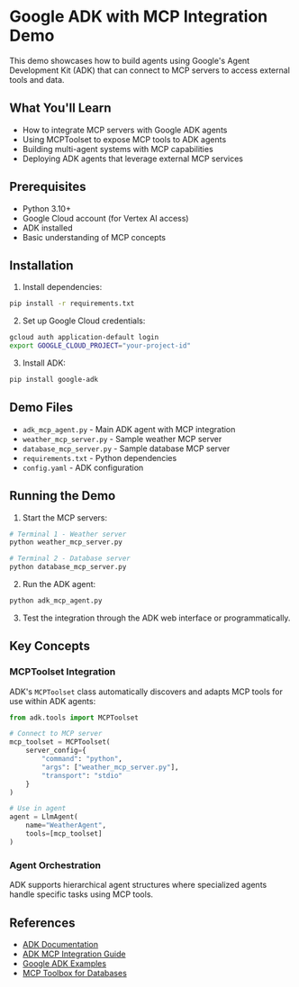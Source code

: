 # Google ADK with MCP Integration Demo

This demo showcases how to build agents using Google's Agent Development Kit (ADK) that can connect to MCP servers to access external tools and data.

## What You'll Learn

- How to integrate MCP servers with Google ADK agents
- Using MCPToolset to expose MCP tools to ADK agents
- Building multi-agent systems with MCP capabilities
- Deploying ADK agents that leverage external MCP services

## Prerequisites

- Python 3.10+
- Google Cloud account (for Vertex AI access)
- ADK installed
- Basic understanding of MCP concepts

## Installation

1. Install dependencies:
```bash
pip install -r requirements.txt
```

2. Set up Google Cloud credentials:
```bash
gcloud auth application-default login
export GOOGLE_CLOUD_PROJECT="your-project-id"
```

3. Install ADK:
```bash
pip install google-adk
```

## Demo Files

- `adk_mcp_agent.py` - Main ADK agent with MCP integration
- `weather_mcp_server.py` - Sample weather MCP server
- `database_mcp_server.py` - Sample database MCP server  
- `requirements.txt` - Python dependencies
- `config.yaml` - ADK configuration

## Running the Demo

1. Start the MCP servers:
```bash
# Terminal 1 - Weather server
python weather_mcp_server.py

# Terminal 2 - Database server  
python database_mcp_server.py
```

2. Run the ADK agent:
```bash
python adk_mcp_agent.py
```

3. Test the integration through the ADK web interface or programmatically.

## Key Concepts

### MCPToolset Integration
ADK's `MCPToolset` class automatically discovers and adapts MCP tools for use within ADK agents:

```python
from adk.tools import MCPToolset

# Connect to MCP server
mcp_toolset = MCPToolset(
    server_config={
        "command": "python",
        "args": ["weather_mcp_server.py"],
        "transport": "stdio"
    }
)

# Use in agent
agent = LlmAgent(
    name="WeatherAgent",
    tools=[mcp_toolset]
)
```

### Agent Orchestration
ADK supports hierarchical agent structures where specialized agents handle specific tasks using MCP tools.

## References

- [ADK Documentation](https://google.github.io/adk-docs/)
- [ADK MCP Integration Guide](https://google.github.io/adk-docs/tools/mcp-tools/)
- [Google ADK Examples](https://github.com/google/adk/tree/main/examples)
- [MCP Toolbox for Databases](https://cloud.google.com/blog/products/ai-machine-learning/mcp-toolbox-for-databases-now-supports-model-context-protocol)
